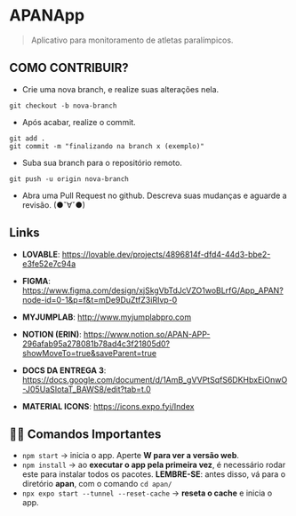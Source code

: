 # APANApp
> Aplicativo para monitoramento de atletas paralímpicos. 


## COMO CONTRIBUIR?
- Crie uma nova branch, e realize suas alterações nela. 
```
git checkout -b nova-branch
```

- Após acabar,  realize o commit.

```
git add .
git commit -m "finalizando na branch x (exemplo)" 
```

- Suba sua branch para o repositório remoto. 
```
git push -u origin nova-branch
```

- Abra uma Pull Request no github. Descreva suas mudanças e aguarde a revisão. (●ˇ∀ˇ●)



## Links

- **LOVABLE**: https://lovable.dev/projects/4896814f-dfd4-44d3-bbe2-e3fe52e7c94a
 - **FIGMA**:
   https://www.figma.com/design/xjSkgVbTdJcVZO1woBLrfG/App_APAN?node-id=0-1&p=f&t=mDe9DuZtfZ3iRIvp-0
 - **MYJUMPLAB**: http://www.myjumplabpro.com
- **NOTION (ERIN)**: https://www.notion.so/APAN-APP-296afab95a278081b78ad4c3f21805d0?showMoveTo=true&saveParent=true
- **DOCS DA ENTREGA 3**: https://docs.google.com/document/d/1AmB_gVVPtSqfS6DKHbxEiOnwO-J05UaSIotaT_BAWS8/edit?tab=t.0

- **MATERIAL ICONS**: https://icons.expo.fyi/Index
  

## 👨‍💻 Comandos Importantes 
- `npm start` -> inicia o app. Aperte **W para ver a versão web**.
- `npm install` -> ao **executar o app pela primeira vez**, é necessário rodar este para instalar todos os pacotes. **LEMBRE-SE**: antes disso, vá para o diretório **apan**, com o comando `cd apan/`
- `npx expo start --tunnel --reset-cache` ->  **reseta o cache** e inicia o app.

